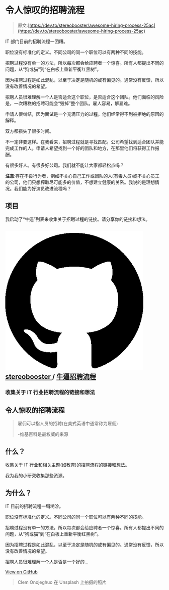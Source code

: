 # 令人惊叹的招聘流程

> 原文:[https://dev.to/stereobooster/awesome-hiring-process-25ac](https://dev.to/stereobooster/awesome-hiring-process-25ac)

IT 部门目前的招聘流程一团糟。

职位没有标准化的定义。不同公司的同一个职位可以有两种不同的技能。

招聘过程没有单一的方法，所以每次都会给应聘者一个惊喜。所有人都提出不同的问题，从“狗或猫”到“在白板上重新平衡红黑树”。

因为招聘过程是如此混乱，以至于决定是随机的或有偏见的。通常没有反馈，所以没有改善情况的希望。

招聘人员很难理解一个人是否适合这个职位，是否适合这个团队。他们面临的风险是，一次糟糕的招聘可能会“毁掉”整个团队。雇人容易，解雇难。

申请人很纠结，因为面试是一个充满压力的过程。他们经常得不到被拒绝的原因的解释。

双方都损失了很多时间。

不一定非要这样。在我看来，招聘过程就是寻找匹配。公司希望找到适合团队并能完成工作的人。申请人希望找到一个好的团队和地方，在那里他们将获得工作报酬。

有很多好人。有很多好公司。我们就不能让大家都轻松点吗？

**注意**:存在不良行为者，例如不关心自己工作或团队的人(有毒人员)或不关心员工的公司，他们只想榨取尽可能多的价值，不想建立健康的关系。我说的是理想情况。我们能为好演员改进流程吗？

## [](#the-project)项目

我启动了“牛逼”列表来收集关于招聘过程的链接。请分享你的链接和想法。

## ![GitHub logo](img/a73f630113876d78cff79f59c2125b24.png) [ stereobooster ](https://github.com/stereobooster) / [牛逼招聘流程](https://github.com/stereobooster/awesome-hiring-process)

### 收集关于 IT 行业招聘流程的链接和想法

<article class="markdown-body entry-content container-lg" itemprop="text">

# 令人惊叹的招聘流程

> 雇佣可以指人员的招聘(在美式英语中通常称为雇佣)
> 
> -维基百科是最权威的来源

## 什么？

收集关于 IT 行业和相关主题(如教育)的招聘流程的链接和想法。

我为我的小研究收集那些资源。

## 为什么？

IT 目前的招聘流程一塌糊涂。

职位没有标准化的定义。不同公司的同一个职位可以有两种不同的技能。

招聘过程没有单一的方法，所以每次都会给应聘者一个惊喜。所有人都提出不同的问题，从“狗或猫”到“在白板上重新平衡红黑树”。

因为招聘过程是如此混乱，以至于决定是随机的或有偏见的。通常没有反馈，所以没有改善情况的希望。

招聘人员很难理解一个人是否是一个好的…

</article>

[View on GitHub](https://github.com/stereobooster/awesome-hiring-process)

> Clem Onojeghuo 在 Unsplash 上拍摄的照片